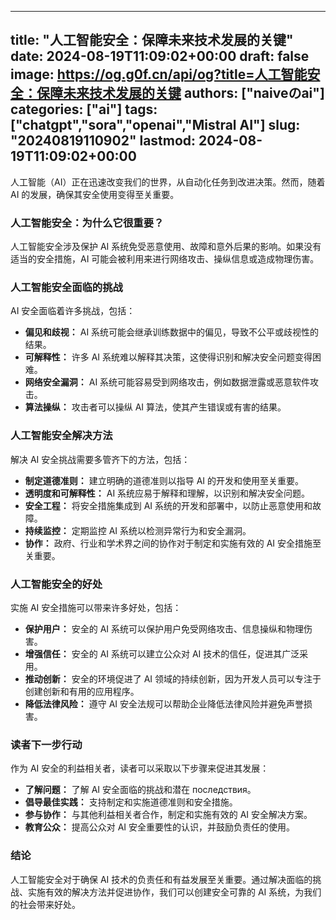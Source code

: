 
---
title: "人工智能安全：保障未来技术发展的关键"
date: 2024-08-19T11:09:02+00:00
draft: false
image: https://og.g0f.cn/api/og?title=人工智能安全：保障未来技术发展的关键
authors: ["naiveのai"]
categories: ["ai"]
tags: ["chatgpt","sora","openai","Mistral AI"]
slug: "20240819110902"
lastmod: 2024-08-19T11:09:02+00:00
---
人工智能（AI）正在迅速改变我们的世界，从自动化任务到改进决策。然而，随着 AI 的发展，确保其安全使用变得至关重要。

### 人工智能安全：为什么它很重要？

人工智能安全涉及保护 AI 系统免受恶意使用、故障和意外后果的影响。如果没有适当的安全措施，AI 可能会被利用来进行网络攻击、操纵信息或造成物理伤害。

### 人工智能安全面临的挑战

AI 安全面临着许多挑战，包括：

* **偏见和歧视：** AI 系统可能会继承训练数据中的偏见，导致不公平或歧视性的结果。
* **可解释性：** 许多 AI 系统难以解释其决策，这使得识别和解决安全问题变得困难。
* **网络安全漏洞：** AI 系统可能容易受到网络攻击，例如数据泄露或恶意软件攻击。
* **算法操纵：** 攻击者可以操纵 AI 算法，使其产生错误或有害的结果。

### 人工智能安全解决方法

解决 AI 安全挑战需要多管齐下的方法，包括：

* **制定道德准则：** 建立明确的道德准则以指导 AI 的开发和使用至关重要。
* **透明度和可解释性：** AI 系统应易于解释和理解，以识别和解决安全问题。
* **安全工程：** 将安全措施集成到 AI 系统的开发和部署中，以防止恶意使用和故障。
* **持续监控：** 定期监控 AI 系统以检测异常行为和安全漏洞。
* **协作：** 政府、行业和学术界之间的协作对于制定和实施有效的 AI 安全措施至关重要。

### 人工智能安全的好处

实施 AI 安全措施可以带来许多好处，包括：

* **保护用户：** 安全的 AI 系统可以保护用户免受网络攻击、信息操纵和物理伤害。
* **增强信任：** 安全的 AI 系统可以建立公众对 AI 技术的信任，促进其广泛采用。
* **推动创新：** 安全的环境促进了 AI 领域的持续创新，因为开发人员可以专注于创建创新和有用的应用程序。
* **降低法律风险：** 遵守 AI 安全法规可以帮助企业降低法律风险并避免声誉损害。

### 读者下一步行动

作为 AI 安全的利益相关者，读者可以采取以下步骤来促进其发展：

* **了解问题：** 了解 AI 安全面临的挑战和潜在 последствия。
* **倡导最佳实践：** 支持制定和实施道德准则和安全措施。
* **参与协作：** 与其他利益相关者合作，制定和实施有效的 AI 安全解决方案。
* **教育公众：** 提高公众对 AI 安全重要性的认识，并鼓励负责任的使用。

### 结论

人工智能安全对于确保 AI 技术的负责任和有益发展至关重要。通过解决面临的挑战、实施有效的解决方法并促进协作，我们可以创建安全可靠的 AI 系统，为我们的社会带来好处。